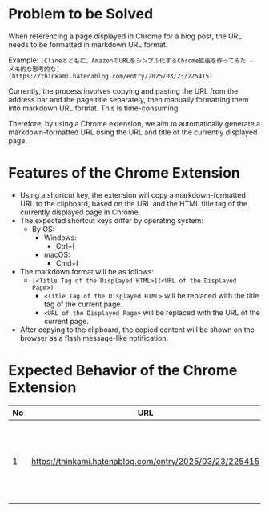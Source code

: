 # Problem to be Solved
When referencing a page displayed in Chrome for a blog post, the URL needs to be formatted in markdown URL format.

Example:
`[Clineとともに、AmazonのURLをシンプル化するChrome拡張を作ってみた - メモ的な思考的な](https://thinkami.hatenablog.com/entry/2025/03/23/225415)`

Currently, the process involves copying and pasting the URL from the address bar and the page title separately, then manually formatting them into markdown URL format. This is time-consuming.

Therefore, by using a Chrome extension, we aim to automatically generate a markdown-formatted URL using the URL and title of the currently displayed page.


# Features of the Chrome Extension

- Using a shortcut key, the extension will copy a markdown-formatted URL to the clipboard, based on the URL and the HTML title tag of the currently displayed page in Chrome.
- The expected shortcut keys differ by operating system:
  - By OS:
    - Windows:
      - Ctrl+I 
    - macOS:
      - Cmd+I
- The markdown format will be as follows:
  - `[<Title Tag of the Displayed HTML>](<URL of the Displayed Page>)`
    - `<Title Tag of the Displayed HTML>` will be replaced with the title tag of the current page.
    - `<URL of the Displayed Page>` will be replaced with the URL of the current page.
- After copying to the clipboard, the copied content will be shown on the browser as a flash message-like notification.


# Expected Behavior of the Chrome Extension

|No|URL|title tag|Expected Output|
|---|---|---|---|
|1|https://thinkami.hatenablog.com/entry/2025/03/23/225415|`<title>Cline and I Tried Creating a Chrome Extension to Simplify Amazon URLs - Memo-like, Thought-like</title>`|`[Cline and I Tried Creating a Chrome Extension to Simplify Amazon URLs - Memo-like, Thought-like](https://thinkami.hatenablog.com/entry/2025/03/23/225415)`|